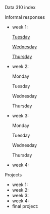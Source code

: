 
Data 310 index

Informal responses

- week 1: 
  
    [Tuesday](TuesdayWeek1.md)
  
    [Wednesday]()
  
    [Thursday](https://gwen013.github.io/data310/writeup01.html)
  

- week 2:
  
    Monday
  
    Tuesday
  
    Wednesday
  
    Thursday
  

- week 3:
  
    Monday
  
    Tuesday
  
    Wednesday
  
    Thursday
  

- week 4:

Projects

- week 1:
- week 2:
- week 3:
- week 4:
- final project:

